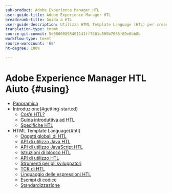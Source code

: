 ```yaml
---
sub-product: Adobe Experience Manager HTL
user-guide-title: Adobe Experience Manager HTL
breadcrumb-title: Guida a HTL
user-guide-description: Utilizza HTML Template Language (HTL) per creare un framework web a livello aziendale.
translation-type: tm+mt
source-git-commit: 5d98000895461141ff7601c809b7085f89e6bb8b
workflow-type: tm+mt
source-wordcount: '68'
ht-degree: 100%

---
```



# Adobe Experience Manager HTL Aiuto {#using}

+ [Panoramica](overview.md)
+ Introduzione{#getting-started}
   + [Cos’è HTL?](update.md)
   + [Guida introduttiva ad HTL](getting-started.md)
   + [Specifiche HTL](htl-specification.md)
+ HTML Template Language{#htl}
   + [Oggetti globali di HTL](global-objects.md)
   + [API di utilizzo Java HTL](use-api-java.md)
   + [API di utilizzo JavaScript HTL](use-api-javascript.md)
   + [Istruzioni di blocco HTL](block-statements.md)
   + [API di utilizzo HTL](use-api.md)
   + [Strumenti per gli sviluppatori](dev-tools.md)
   + [TCK di HTL](htl-tck.md)
   + [Linguaggio delle espressioni HTL](expression-language.md)
   + [Esempi di codice](code-samples.md)
   + [Standardizzazione](standardization.md)